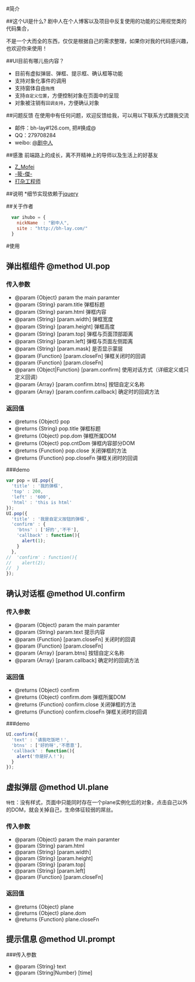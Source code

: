 #简介

##这个UI是什么?
剧中人在个人博客以及项目中反复使用的功能的公用视觉类的代码集合，

不是一个大而全的东西，仅仅是根据自己的需求整理，如果你对我的代码感兴趣，也欢迎你来使用！

##UI目前有哪儿些内容？

* 目前有虚拟弹层、弹框、提示框、确认框等功能
* 支持对象化事件的调用
* 支持窗体自由`拖拽`
* 支持`自定义位置`，方便控制对象在页面中的呈现
* 对象被注销有`回调支持`，方便确认对象

##问题反馈
在使用中有任何问题，欢迎反馈给我，可以用以下联系方式跟我交流

* 邮件：bh-lay#126.com, 把#换成@
* QQ：279708284
* weibo: [@剧中人](http://weibo.com/bhlay)


##感激
前端路上的成长，离不开精神上的导师以及生活上的好基友

* [Z_Mofei](http://weibo.com/zwl1027) 
* [-筱-傑-](http://weibo.com/bbllii)
* [打杂工程师](http://weibo.com/zosong)

##说明
*细节实现依赖于[jquery](http://jquery.com)

##关于作者

```javascript
  var ihubo = {
    nickName  : "剧中人",
    site : "http://bh-lay.com/"
  }
```

#使用


## 弹出框组件 @method UI.pop
### 传入参数
 * @param {Object} param the main paramter
 * @param {String} param.title 弹框标题
 * @param {String} param.html 弹框内容
 * @param {String} [param.width] 弹框宽度
 * @param {String} [param.height] 弹框高度
 * @param {String} [param.top] 弹框与页面顶部距离
 * @param {String} [param.left] 弹框与页面左侧距离
 * @param {String} [param.mask] 是否显示蒙层
 * @param {Function} [param.closeFn] 弹框关闭时的回调
 * @param {Function} [param.closeFn]
 * @param {Object|Function} [param.confirm] 使用对话方式（详细定义或只定义回调）
 * @param {Array} [param.confirm.btns] 按钮自定义名称
 * @param {Array} [param.confirm.callback] 确定时的回调方法

### 返回值
 * @returns {Object} pop
 * @returns {String} pop.title 弹框标题
 * @returns {Object} pop.dom 弹框所属DOM
 * @returns {Object} pop.cntDom 弹框内容部分DOM
 * @returns {Function} pop.close 关闭弹框的方法
 * @returns {Function} pop.closeFn 弹框关闭时的回调
 
###demo
```javascript
var pop = UI.pop({
  'title' : '我的弹框',
  'top' : 200,
  'left' : '600',
  'html' : 'this is html'
});
UI.pop({
  'title' : '我是自定义按钮的弹框',
  'confirm' : {
    'btns' : ['好的','不干'],
    'callback' : function(){
      alert(1);
    }
  },
//  'confirm' : function(){
//    alert(2);
//  }
});
```

## 确认对话框 @method UI.confirm
### 传入参数
 * 	@param {Object} param the main paramter
 * 	@param {String} param.text 提示内容
 * 	@param {Function} [param.closeFn] 关闭时的回调
 * 	@param {Function} [param.closeFn]
 * 	@param {Array} [param.btns] 按钮自定义名称
 * 	@param {Array} [param.callback] 确定时的回调方法

### 返回值
 * 	@returns {Object} confirm
 * 	@returns {Object} confirm.dom 弹框所属DOM
 * 	@returns {Function} confirm.close 关闭弹框的方法
 * 	@returns {Function} confirm.closeFn 弹框关闭时的回调

###demo
```javascript
UI.confirm({
  'text' : '请我吃饭吧！',
  'btns' : ['好的呀','不愿意'],
  'callback' : function(){
    alert('你是好人！');
  }
});
```

## 虚拟弹层 @method UI.plane
 `特性`：没有样式，页面中只能同时存在一个plane实例化后的对象，点击自己以外的DOM，就会关掉自己，生命体征较弱的屌丝。
### 传入参数
 * 	@param {Object} param the main paramter
 * 	@param {String} param.html
 * 	@param {String} [param.width]
 * 	@param {String} [param.height]
 * 	@param {String} [param.top]
 * 	@param {String} [param.left]
 * 	@param {Function} [param.closeFn]

### 返回值
 * 	@returns {Object} plane
 * 	@returns {Object} plane.dom
 * 	@returns {Function} plane.closeFn

## 提示信息 @method UI.prompt
###传入参数
 * 	@param {String} text
 * 	@param {String|Number} [time]
